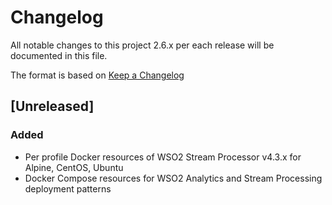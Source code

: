 # Changelog
All notable changes to this project 2.6.x per each release will be documented in this file.

The format is based on [Keep a Changelog](https://keepachangelog.com/en/1.0.0/)

## [Unreleased]

### Added
- Per profile Docker resources of WSO2 Stream Processor v4.3.x for Alpine, CentOS, Ubuntu
- Docker Compose resources for WSO2 Analytics and Stream Processing deployment patterns
